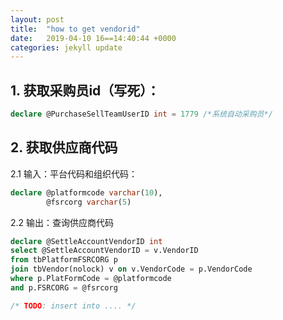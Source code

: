 ```yaml
---
layout: post
title:  "how to get vendorid"
date:   2019-04-10 16==14:40:44 +0000
categories: jekyll update
---
```

## 1. 获取采购员id（写死）：
```sql
declare @PurchaseSellTeamUserID int = 1779 /*系统自动采购员*/
```
## 2. 获取供应商代码
2.1 输入：平台代码和组织代码：
```sql
declare @platformcode varchar(10),
        @fsrcorg varchar(5)
```
2.2 输出：查询供应商代码
```sql
declare @SettleAccountVendorID int
select @SettleAccountVendorID = v.VendorID 
from tbPlatformFSRCORG p
join tbVendor(nolock) v on v.VendorCode = p.VendorCode
where p.PlatFormCode = @platformcode 
and p.FSRCORG = @fsrcorg

/* TODO: insert into .... */
```

